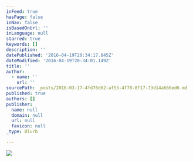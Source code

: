 ```yaml
---
inFeed: true
hasPage: false
inNav: false
isBasedOnUrl: ''
inLanguage: null
starred: true
keywords: []
description: ''
datePublished: '2016-04-19T20:34:17.845Z'
dateModified: '2016-04-19T20:34:01.149Z'
title: ''
author:
  - name: ''
    url: ''
sourcePath: _posts/2016-03-17-4fd76d62-af55-4f78-8f17-73d14a666ed6.md
published: true
authors: []
publisher:
  name: null
  domain: null
  url: null
  favicon: null
_type: Blurb

---
```

![](https://the-grid-user-content.s3-us-west-2.amazonaws.com/a41761ac-fa2f-4c85-a3bc-486c9420878f.gif)